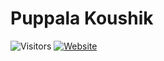 <!DOCTYPE html>
<html lang="en">
<head>
	<meta charset="UTF-8">
	<meta http-equiv="X-UA-Compatible" content="IE=edge">
	<meta name="viewport" content="width=device-width, initial-scale=1.0">
	<title>Document</title>
    <link rel="stylesheet" type="text/css" href="styles.css" />
</head>
<body>
	<h1>Puppala Koushik</h1>
	<section class="koushik">
	<img alt="Visitors" src="https://visitor-badge.glitch.me/badge?page_id=puppala-koushik.puppala-koushik.github.io" />
	<a href="https://koushikpuppala.live"><img alt="Website" src="https://img.shields.io/website-up-down-green-red/http/shields.io.svg" /></a>
	</section>
</body>
</html>
